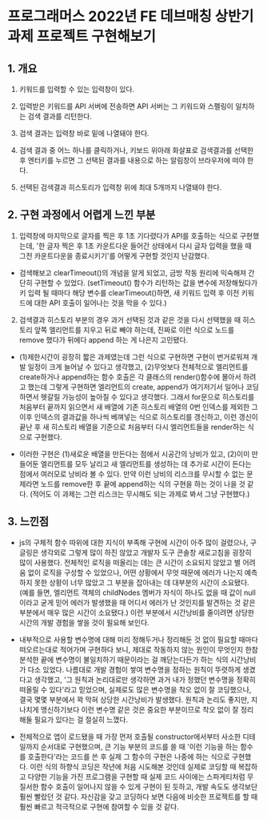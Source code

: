 # 프로그래머스 2022년 FE 데브매칭 상반기 과제 프로젝트 구현해보기


## 1. 개요

1) 키워드를 입력할 수 있는 입력창이 있다.

2) 입력받은 키워드를 API 서버에 전송하면 API 서버는 그 키워드와 스펠링이 일치하는 검색 결과를 리턴한다.

3) 검색 결과는 입력창 바로 밑에 나열돼야 한다.

4) 검색 결과 중 어느 하나를 클릭하거나, 키보드 위아래 화살표로 검색결과를 선택한 후 엔터키를 누르면 그 선택된 결과를 내용으로 하는 알림창이 브라우저에 떠야 한다.

5) 선택된 검색결과 히스토리가 입력창 위에 최대 5개까지 나열돼야 한다.

## 2. 구현 과정에서 어렵게 느낀 부분

1) 입력창에 마지막으로 글자를 찍은 후 1초 기다렸다가 API를 호출하는 식으로 구현했는데, '한 글자 찍은 후 1초 카운트다운 들어간 상태에서 다시 글자 입력을 했을 때 그전 카운트다운을 종료시키기'를 어떻게 구현할 것인지 난감했다.

  - 검색해보고 clearTimeout()의 개념을 알게 되었고, 금방 작동 원리에 익숙해져 간단히 구현할 수 있었다. (setTimeout() 함수가 리턴하는 값을 변수에 저장해뒀다가 키 입력 될 때마다 해당 변수를 clearTimeout()하면, 새 키워드 입력 후 이전 키워드에 대한 API 호출이 일어나는 것을 막을 수 있다.)


2) 검색결과 히스토리 부분의 경우 과거 선택된 것과 같은 것을 다시 선택했을 때 히스토리 앞쪽 엘리먼트를 지우고 뒤로 빼야 하는데, 진짜로 이런 식으로 노드를 remove 했다가 뒤에다 append 하는 게 나은지 고민됐다.

  - (1)제한시간이 굉장히 짧은 과제였는데 그런 식으로 구현하면 구현이 번거로워져 개발 일정이 크게 늘어날 수 있다고 생각했고, (2)무엇보다 전체적으로 엘리먼트를 create하거나 append하는 함수 호출은 각 클래스의 render()함수에 몰아서 하려고 했는데 그렇게 구현하면 엘리먼트의 create, append가 여기저기서 일어나 코딩하면서 헷갈릴 가능성이 높아질 수 있다고 생각했다. 그래서 for문으로 히스토리를 처음부터 끝까지 읽으면서 새 배열에 기존 히스토리 배열의 0번 인덱스를 제외한 그 이후 인덱스의 결과값을 하나씩 베껴넣는 식으로 히스토리를 갱신하고, 이런 갱신이 끝난 후 새 히스토리 배열을 기준으로 처음부터 다시 엘리먼트들을 render하는 식으로 구현했다.

  - 이러한 구현은 (1)새로운 배열을 만든다는 점에서 시공간의 낭비가 있고, (2)이미 만들어둔 엘리먼트를 모두 날리고 새 엘리먼트를 생성하는 데 추가로 시간이 든다는 점에서 여러모로 낭비라 볼 수 있다. 만약 이런 낭비의 리스크를 무시할 수 없는 문제라면 노드를 remove한 후 끝에 append하는 식의 구현을 하는 것이 나을 것 같다. (적어도 이 과제는 그런 리스크는 무시해도 되는 과제로 봐서 그냥 구현했다.)


## 3. 느낀점

- js의 구체적 함수 따위에 대한 지식이 부족해 구현에 시간이 아주 많이 걸렸으나, 구글링은 생각외로 그렇게 많이 하진 않았고 개발자 도구 콘솔창 새로고침을 굉장히 많이 사용했다. 전체적인 로직을 떠올리는 데는 큰 시간이 소요되지 않았고 별 어려움 없이 로직을 구성할 수 있었으나, 어떤 상황에서 무엇 때문에 에러가 나는지 예측하지 못한 상황이 너무 많았고 그 부분을 잡아내는 데 대부분의 시간이 소요됐다. (예를 들면, 엘리먼트 객체의 childNodes 멤버가 자식이 하나도 없을 때 값이 null이라고 굳게 믿어 에러가 발생했을 때 어디서 에러가 난 것인지를 발견하는 것 같은 부분에서 매우 많은 시간이 소요됐다.) 이런 부분에서 시간낭비를 줄이려면 상당한 시간의 개발 경험을 쌓을 것이 필요해 보인다.

- 내부적으로 사용할 변수명에 대해 미리 정해두거나 정리해둔 것 없이 필요할 때마다 떠오르는대로 적어가며 구현하다 보니, 제대로 작동하지 않는 원인이 무엇인지 한참 분석한 끝에 변수명이 불일치하기 때문이라는 걸 깨닫는다든가 하는 식의 시간낭비가 다소 있었다. 나름대로 개발 경험이 쌓여 변수명을 정하는 원칙이 뚜렷하게 생겼다고 생각했고, '그 원칙과 논리대로만 생각하면 과거 내가 정했던 변수명을 정확히 떠올릴 수 있다'라고 믿었으며, 실제로도 많은 변수명을 착오 없이 잘 코딩했으나, 결국 몇몇 부분에서 꽉 막혀 상당한 시간낭비가 발생했다. 원칙과 논리도 좋지만, 지나치게 맹신하기보다 이런 변수명 같은 것은 중요한 부분이므로 착오 없이 잘 정리해둘 필요가 있다는 걸 절실히 느꼈다.

- 전체적으로 앱이 로드됐을 때 가장 먼저 호출될 constructor에서부터 사소한 디테일까지 순서대로 구현했으며, 큰 기능 부분의 코드를 쓸 때 '이런 기능을 하는 함수를 호출한다'라는 코드를 쓴 후 실제 그 함수의 구현은 나중에 하는 식으로 구현했다. 이런 식의 하향식 코딩은 작년에 처음 시도해본 것인데 실제로 코딩할 때 복잡하고 다양한 기능을 가진 프로그램을 구현할 때 실제 코드 사이에는 스파게티처럼 무질서한 함수 호출이 일어나지 않을 수 있게 구현이 된 듯하고, 개발 속도도 생각보단 훨씬 빨랐던 것 같다. 자신감을 갖고 코딩하다 보면 다음에 비슷한 프로젝트를 할 때 훨씬 빠르고 적극적으로 구현에 참여할 수 있을 것 같다. 
